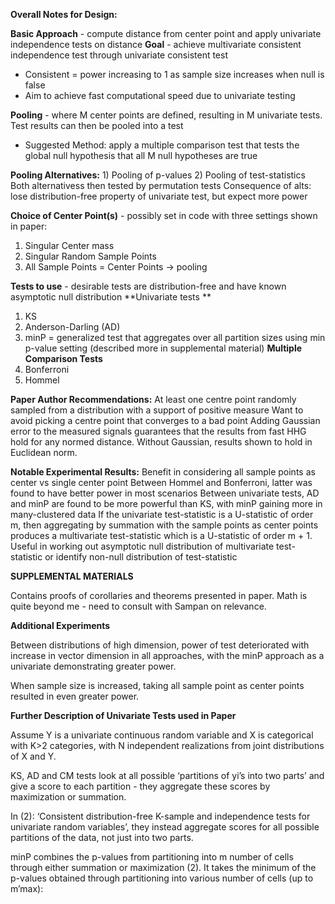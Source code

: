 **Overall Notes for Design:**

**Basic Approach** - compute distance from center point and apply univariate independence tests on distance
**Goal** - achieve multivariate consistent independence test through univariate consistent test
- Consistent = power increasing to 1 as sample size increases when null is false
- Aim to achieve fast computational speed due to univariate testing

**Pooling** - where M center points are defined, resulting in M univariate tests. Test results can then be pooled into a test 
- Suggested Method: apply a multiple comparison test that tests the global null hypothesis that all M null hypotheses are true

**Pooling Alternatives:** 1) Pooling of p-values 2) Pooling of test-statistics
Both alternativess then tested by permutation tests
Consequence of alts: lose distribution-free property of univariate test, but expect more power

**Choice of Center Point(s)** - possibly set in code with three settings shown in paper:
1) Singular Center mass
2) Singular Random Sample Points
3) All Sample Points = Center Points -> pooling

**Tests to use** - desirable tests are distribution-free and have known asymptotic null distribution
**Univariate tests **
1) KS
2) Anderson-Darling (AD)
3) minP = generalized test that aggregates over all partition sizes using min p-value setting (described more in supplemental material)
**Multiple Comparison Tests**
1) Bonferroni
2) Hommel

**Paper Author Recommendations:** 
At least one centre point randomly sampled from a distribution with a support of positive measure
Want to avoid picking a centre point that converges to a bad point
Adding Gaussian error to the measured signals guarantees that the results from fast HHG hold for any normed distance.
Without Gaussian, results shown to hold in Euclidean norm.

**Notable Experimental Results:**
Benefit in considering all sample points as center vs single center point
Between Hommel and Bonferroni, latter was found to have better power in most scenarios
Between univariate tests, AD and minP are found to be more powerful than KS, with minP gaining more in many-clustered data
If the univariate test-statistic is a U-statistic of order m, then aggregating by summation with the sample points as center points produces a multivariate test-statistic which is a U-statistic of order m + 1.
Useful in working out asymptotic null distribution of multivariate test-statistic or identify non-null distribution of test-statistic

**SUPPLEMENTAL MATERIALS**

Contains proofs of corollaries and theorems presented in paper. Math is quite beyond me - need to consult with Sampan on relevance.

**Additional Experiments**

Between distributions of high dimension, power of test deteriorated with increase in vector dimension in all approaches, with the minP approach as a univariate demonstrating greater power.

When sample size is increased, taking all sample point as center points resulted in even greater power.

**Further Description of Univariate Tests used in Paper**

Assume Y is a univariate continuous random variable and X is categorical with K>2 categories, with N independent realizations from joint distributions of X and Y.

KS, AD and CM tests look at all possible ‘partitions of yi’s into two parts’ and give a score to each partition - they aggregate these scores by maximization or summation.

In (2): ‘Consistent distribution-free K-sample and independence tests for univariate random variables’, they instead aggregate scores for all possible partitions of the data, not just into two parts.

minP combines the p-values from partitioning into m number of cells through either summation or maximization (2). It takes the minimum of the p-values obtained through partitioning into various number of cells (up to m’max):

